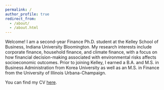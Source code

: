 ```yaml
---
permalink: /
author_profile: true
redirect_from: 
  - /about/
  - /about.html
---
```



Welcome! I am a second-year Finance Ph.D. student at the Kelley School of Business, Indiana University Bloomington. My research interests include corporate finance, household finance, and climate finance, with a focus on how financial decision-making associated with environmental risks affects socioeconomic outcomes. Prior to joining Kelley, I earned a B.A. and M.S. in Business Administration from Korea University as well as an M.S. in Finance from the University of Illinois Urbana-Champaign.

You can find my CV [here](/files/CV_JehoonChung.pdf).
